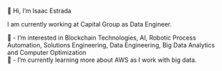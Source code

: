 👋 Hi, I’m Isaac Estrada

I am currently working at Capital Group as  Data Engineer.

👀 - I’m interested in Blockchain Technologies, AI, Robotic Process Automation, Solutions Engineering, Data Engineering, Big Data Analytics and Computer Optimization  
🌱 - I’m currently learning more about AWS as I work with big data.
